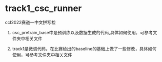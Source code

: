 # track1_csc_runner
ccl2022赛道一中文拼写检

1. csc_pretrain_base中是预训练以及数据生成的代码,具体如何使用，可参考文件夹中相关文件

2. track1是微调代码，在比赛给出的baseline的基础上做了一些修改，具体如何使用，可参考文件夹中相关文件
